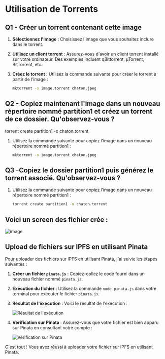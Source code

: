 # Utilisation de Torrents

## Q1 - Créer un torrent contenant cette image

1. **Sélectionnez l'image** : Choisissez l'image que vous souhaitez inclure dans le torrent.

2. **Utilisez un client torrent** : Assurez-vous d'avoir un client torrent installé sur votre ordinateur. Des exemples incluent qBittorrent, µTorrent, BitTorrent, etc.

3. **Créez le torrent** : Utilisez la commande suivante pour créer le torrent à partir de l'image :
   ```bash
   mktorrent -o image.torrent chaton.jpeg


## Q2 - Copiez maintenant l'image dans un nouveau répertoire nommé partition1 et créez un torrent de ce dossier. Qu'observez-vous ?

torrent create partition1 -o chaton.torrent

1. Utilisez la commande suivante pour copiez l'image dans un nouveau répertoire nommé partition1 :

   ```bash 
   mktorrent -o image.torrent chaton.jpeg


## Q3 -Copiez le dossier partition1 puis générez le torrent associé. Qu'observez-vous ?

1. Utilisez la commande suivante pour copiez l'image dans un nouveau répertoire nommé partition1 :

   ```bash 
   torrent create partition1 -o chaton.torrent


## Voici un screen des fichier crée : 

![image](https://github.com/itsj1/Workshop2/assets/152192122/a64fd23d-4968-4bf6-a074-f4f7663589da)













## Upload de fichiers sur IPFS en utilisant Pinata

Pour uploader des fichiers sur IPFS en utilisant Pinata, j'ai suivie les étapes suivantes :

1. **Créer un fichier `pinata.js`** : Copiez-collez le code fourni dans un nouveau fichier nommé `pinata.js`.

2. **Exécution du fichier** : Utilisez la commande `node pinata.js` dans votre terminal pour exécuter le fichier `pinata.js`.

3. **Résultat de l'exécution** : Voici le résultat de l'exécution :

   ![Résultat de l'exécution](https://github.com/itsj1/Workshop2/assets/152192122/a875840d-8fd7-439d-b156-f0a827d2d2a5)

4. **Vérification sur Pinata** : Assurez-vous que votre fichier est bien apparu sur Pinata en consultant votre compte :

   ![Vérification sur Pinata](https://github.com/itsj1/Workshop2/assets/152192122/cbbbca3a-48a7-45f8-aade-1347d33014cc)

C'est tout ! Vous avez réussi à uploader votre fichier sur IPFS en utilisant Pinata.
